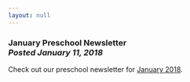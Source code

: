 ```yaml
---
layout: null
---
```


<h3 class="ui header">
  January Preschool Newsletter
  <div class="sub header">
    <i>Posted January 11, 2018</i>
  </div>
</h3>

Check out our preschool newsletter for
<a href="{{ site.baseurl }}/assets/newsletters/COH January 2018 Newsletter.pdf">January 2018</a>.
